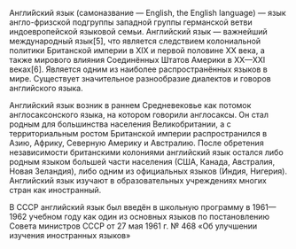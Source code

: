 Англи́йский язык (самоназвание — English, the English language) — язык англо-фризской подгруппы западной группы германской ветви индоевропейской языковой семьи. Английский язык — важнейший международный язык[5], что является следствием колониальной политики Британской империи в XIX и первой половине XX века, а также мирового влияния Соединённых Штатов Америки в XX—XXI веках[6]. Является одним из наиболее распространённых языков в мире. Существует значительное разнообразие диалектов и говоров английского языка.

Английский язык возник в раннем Средневековье как потомок англосаксонского языка, на котором говорили англосаксы. Он стал родным для большинства населения Великобритании, а с территориальным ростом Британской империи распространился в Азию, Африку, Северную Америку и Австралию. После обретения независимости британскими колониями английский язык остался либо родным языком большей части населения (США, Канада, Австралия, Новая Зеландия), либо одним из официальных языков (Индия, Нигерия). Английский язык изучают в образовательных учреждениях многих стран как иностранный.

В СССР английский язык был введён в школьную программу в 1961—1962 учебном году как один из основных языков по постановлению Совета министров СССР от 27 мая 1961 г. № 468 «Об улучшении изучения иностранных языков»
